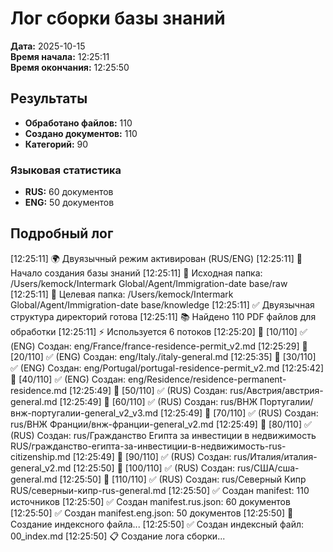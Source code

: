 # Лог сборки базы знаний

**Дата:** 2025-10-15  
**Время начала:** 12:25:11  
**Время окончания:** 12:25:50

## Результаты

- **Обработано файлов:** 110
- **Создано документов:** 110
- **Категорий:** 90

### Языковая статистика

- **RUS:** 60 документов
- **ENG:** 50 документов

## Подробный лог

[12:25:11] 🌍 Двуязычный режим активирован (RUS/ENG)
[12:25:11] 🚀 Начало создания базы знаний
[12:25:11] 📂 Исходная папка: /Users/kemock/Intermark Global/Agent/Immigration-date base/raw
[12:25:11] 📂 Целевая папка: /Users/kemock/Intermark Global/Agent/Immigration-date base/knowledge
[12:25:11] ✅ Двуязычная структура директорий готова
[12:25:11] 📚 Найдено 110 PDF файлов для обработки
[12:25:11] ⚡ Используется 6 потоков
[12:25:20] 📄 [10/110] ✅ (ENG) Создан: eng/France/france-residence-permit_v2.md
[12:25:29] 📄 [20/110] ✅ (ENG) Создан: eng/Italy./italy-general.md
[12:25:35] 📄 [30/110] ✅ (ENG) Создан: eng/Portugal/portugal-residence-permit_v2.md
[12:25:42] 📄 [40/110] ✅ (ENG) Создан: eng/Residence/residence-permanent-residence.md
[12:25:49] 📄 [50/110] ✅ (RUS) Создан: rus/Австрия/австрия-general.md
[12:25:49] 📄 [60/110] ✅ (RUS) Создан: rus/ВНЖ Португалии/внж-португалии-general_v2_v3.md
[12:25:49] 📄 [70/110] ✅ (RUS) Создан: rus/ВНЖ Франции/внж-франции-general_v2.md
[12:25:49] 📄 [80/110] ✅ (RUS) Создан: rus/Гражданство Египта за инвестиции в недвижимость RUS/гражданство-египта-за-инвестиции-в-недвижимость-rus-citizenship.md
[12:25:49] 📄 [90/110] ✅ (RUS) Создан: rus/Италия/италия-general_v2.md
[12:25:50] 📄 [100/110] ✅ (RUS) Создан: rus/США/сша-general.md
[12:25:50] 📄 [110/110] ✅ (RUS) Создан: rus/Северный Кипр RUS/северныи-кипр-rus-general.md
[12:25:50] ✅ Создан manifest: 110 источников
[12:25:50] ✅ Создан manifest.rus.json: 60 документов
[12:25:50] ✅ Создан manifest.eng.json: 50 документов
[12:25:50] 📑 Создание индексного файла...
[12:25:50] ✅ Создан индексный файл: 00_index.md
[12:25:50] 📋 Создание лога сборки...
